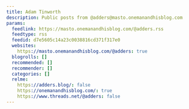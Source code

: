 ```yaml
---
title: Adam Tinworth
description: Public posts from @adders@masto.onemanandhisblog.com
params:
  feedlink: https://masto.onemanandhisblog.com/@adders.rss
  feedtype: rss
  feedid: d7e5605c14a23c0038816cd371f317e0
  websites:
    https://masto.onemanandhisblog.com/@adders: true
  blogrolls: []
  recommended: []
  recommender: []
  categories: []
  relme:
    https://adders.blog/: false
    https://onemanandhisblog.com/: true
    https://www.threads.net/@adders: false
---
```

